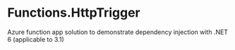 # Functions.HttpTrigger
Azure function app solution to demonstrate dependency injection with .NET 6 (applicable to 3.1)
